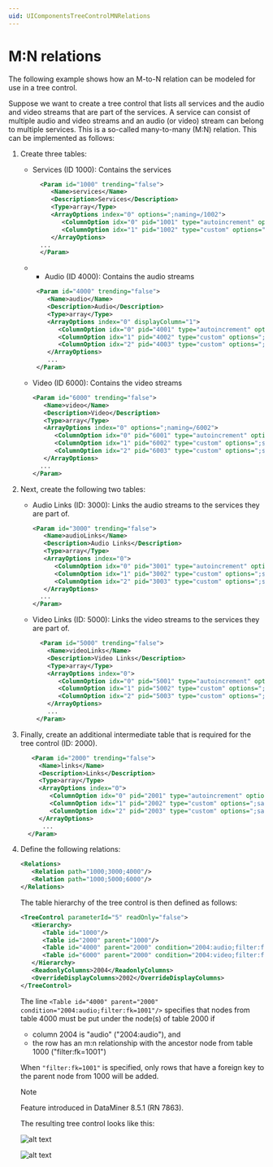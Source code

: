 ```yaml
---
uid: UIComponentsTreeControlMNRelations
---
```


# M:N relations

The following example shows how an M-to-N relation can be modeled for use in a tree control.

Suppose we want to create a tree control that lists all services and the audio and video streams that are part of the services. A service can consist of multiple audio and video streams and an audio (or video) stream can belong to multiple services. This is a so-called many-to-many (M:N) relation. This can be implemented as follows:

1. Create three tables:
    - Services (ID 1000): Contains the services

      ```xml
        <Param id="1000" trending="false">
           <Name>services</Name>
           <Description>Services</Description>
           <Type>array</Type>
           <ArrayOptions index="0" options=";naming=/1002">
              <ColumnOption idx="0" pid="1001" type="autoincrement" options=";save" /><!-- ID (Services) -->
              <ColumnOption idx="1" pid="1002" type="custom" options=";save" /><!-- Name [IDX] (Services) -->
           </ArrayOptions>
        ...
        </Param>
      ```

    - - Audio (ID 4000): Contains the audio streams

       ```xml
        <Param id="4000" trending="false">
           <Name>audio</Name>
           <Description>Audio</Description>
           <Type>array</Type>
           <ArrayOptions index="0" displayColumn="1">
              <ColumnOption idx="0" pid="4001" type="autoincrement" options=";save" /><!-- ID (Audio) -->
              <ColumnOption idx="1" pid="4002" type="custom" options=";save" /><!-- Name [IDX] (Audio) -->
              <ColumnOption idx="2" pid="4003" type="custom" options=";save" /><!-- Type (Audio) -->
           </ArrayOptions>
           ...
        </Param>
      ```

    - Video (ID 6000): Contains the video streams

        ```xml
        <Param id="6000" trending="false">
           <Name>video</Name>
           <Description>Video</Description>
           <Type>array</Type> 
           <ArrayOptions index="0" options=";naming=/6002">
              <ColumnOption idx="0" pid="6001" type="autoincrement" options=";save" /><!-- ID (Video) -->
              <ColumnOption idx="1" pid="6002" type="custom" options=";save" /><!-- Name [IDX] (Video) -->
              <ColumnOption idx="2" pid="6003" type="custom" options=";save" /><!-- Type (Video) -->
           </ArrayOptions>
          ...
        </Param>
        ```

1. Next, create the following two tables:
    - Audio Links (ID: 3000): Links the audio streams to the services they are part of.

        ```xml
        <Param id="3000" trending="false">
           <Name>audioLinks</Name>
           <Description>Audio Links</Description>
           <Type>array</Type> 
           <ArrayOptions index="0">
              <ColumnOption idx="0" pid="3001" type="autoincrement" options=";save" /><!-- ID [IDX] (Audio Links) -->
              <ColumnOption idx="1" pid="3002" type="custom" options=";save;foreignKey=1000" /><!-- Service (Audio Links) -->
              <ColumnOption idx="2" pid="3003" type="custom" options=";save;foreignKey=4000" /><!-- Audio (Audio Links) -->
           </ArrayOptions>
          ...
        </Param>
        ```

    - Video Links (ID: 5000): Links the video streams to the services they are part of.

       ```xml
         <Param id="5000" trending="false">
           <Name>videoLinks</Name>
           <Description>Video Links</Description>
           <Type>array</Type> 
           <ArrayOptions index="0">
              <ColumnOption idx="0" pid="5001" type="autoincrement" options=";save" /><!-- ID [IDX] (Video Links) -->
              <ColumnOption idx="1" pid="5002" type="custom" options=";save;foreignKey=1000" /><!-- Service (Video Links) -->
              <ColumnOption idx="2" pid="5003" type="custom" options=";save;foreignKey=6000" /><!-- Video (Video Links) -->
           </ArrayOptions>
           ...
        </Param>       
        ```

1. Finally, create an additional intermediate table that is required for the tree control (ID: 2000).

      ```xml
         <Param id="2000" trending="false">
           <Name>links</Name>
           <Description>Links</Description>
           <Type>array</Type> 
           <ArrayOptions index="0">
              <ColumnOption idx="0" pid="2001" type="autoincrement" options=";save" /><!-- ID [IDX] (Links) -->
              <ColumnOption idx="1" pid="2002" type="custom" options=";save" /><!-- Name (Links) -->
              <ColumnOption idx="2" pid="2003" type="custom" options=";save" /><!-- Type (Links) -->
           </ArrayOptions>
            ...
        </Param>
      ```

1. Define the following relations:

    ```xml
    <Relations>
       <Relation path="1000;3000;4000"/>
       <Relation path="1000;5000;6000"/>
    </Relations>
    ```

    The table hierarchy of the tree control is then defined as follows:

    ```xml
    <TreeControl parameterId="5" readOnly="false">
       <Hierarchy>
          <Table id="1000"/>
          <Table id="2000" parent="1000"/>
          <Table id="4000" parent="2000" condition="2004:audio;filter:fk=1001"/>
          <Table id="6000" parent="2000" condition="2004:video;filter:fk=1001"/>
       </Hierarchy>
       <ReadonlyColumns>2004</ReadonlyColumns>
       <OverrideDisplayColumns>2002</OverrideDisplayColumns>
    </TreeControl>
    ```

    The line `<Table id="4000" parent="2000" condition="2004:audio;filter:fk=1001"/>` specifies that nodes from table 4000 must be put under the node(s) of table 2000 if

    - column 2004 is "audio" ("2004:audio"), and
    - the row has an m:n relationship with the ancestor node from table 1000 ("filter:fk=1001")

    When `"filter:fk=1001"` is specified, only rows that have a foreign key to the parent node from 1000 will be added.

    > [!NOTE]
    > Feature introduced in DataMiner 8.5.1 (RN 7863).

    The resulting tree control looks like this:

    ![alt text](../../images/TreeControlMtoNTables.png "Overview of tables with example data")

    ![alt text](../../images/TreeControlMtoNTree.png "Overview of resulting tree control")
